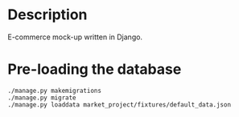 # Description
E-commerce mock-up written in Django.

# Pre-loading the database
    ./manage.py makemigrations
    ./manage.py migrate
    ./manage.py loaddata market_project/fixtures/default_data.json

